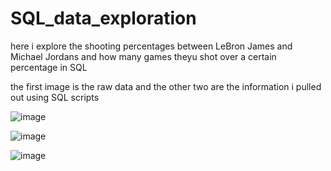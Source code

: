 # SQL_data_exploration
here i explore the shooting percentages between LeBron James and Michael Jordans and how many games theyu shot over a certain percentage  in SQL

the first image is the raw data and the other two are the information i pulled out using SQL scripts

![image](https://github.com/JaydenNash/SQL_data_exploration/assets/139580920/0229bcd0-bd33-4537-b8ae-4e9329a0d731)


![image](https://github.com/JaydenNash/SQL_data_exploration/assets/139580920/612fd8f8-d4a8-4146-bc20-1d84b37e150a)

![image](https://github.com/JaydenNash/SQL_data_exploration/assets/139580920/355546fa-e83f-4018-8cf5-1391be6c3c82)
